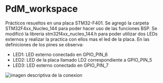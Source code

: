 # PdM_workspace

Prácticos resueltos en una placa STM32-F401. 
Se agregó la carpeta STM32F4xx_Nucleo_144 para poder hacer uso de las funciones BSP. 
Se modificó la libreria stm32f4xx_nucleo_144.h para poder utilizar dos LEDs externos y realizar la practica con ellos mas el led de la placa. 
En las definiciones de los pines se observa: 
- LED1: LED externo conectado en GPIO_PIN_6
- LED2: LED de la placa llamado LD2 correspondiente a GPIO_PIN_5
- LED3: LED externo conectado en GPIO_PIN_7
 
![imagen descriptiva de la conexion](https://imageup.me/111a)
